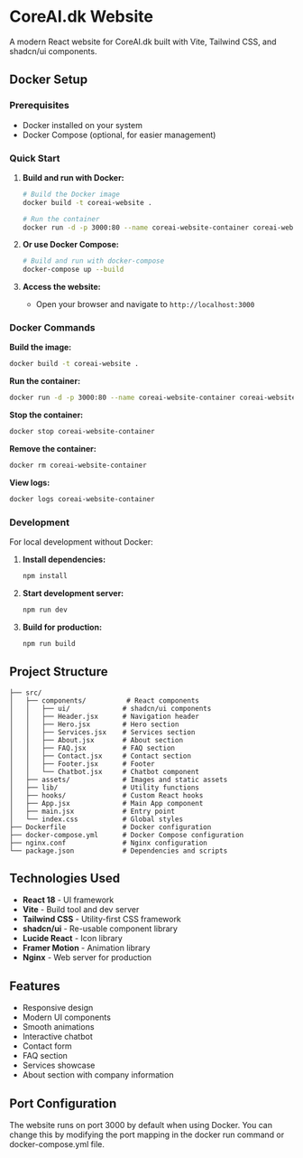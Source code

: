 # CoreAI.dk Website

A modern React website for CoreAI.dk built with Vite, Tailwind CSS, and shadcn/ui components.

## Docker Setup

### Prerequisites

- Docker installed on your system
- Docker Compose (optional, for easier management)

### Quick Start

1. **Build and run with Docker:**

   ```bash
   # Build the Docker image
   docker build -t coreai-website .

   # Run the container
   docker run -d -p 3000:80 --name coreai-website-container coreai-website
   ```

2. **Or use Docker Compose:**

   ```bash
   # Build and run with docker-compose
   docker-compose up --build
   ```

3. **Access the website:**
   - Open your browser and navigate to `http://localhost:3000`

### Docker Commands

**Build the image:**

```bash
docker build -t coreai-website .
```

**Run the container:**

```bash
docker run -d -p 3000:80 --name coreai-website-container coreai-website
```

**Stop the container:**

```bash
docker stop coreai-website-container
```

**Remove the container:**

```bash
docker rm coreai-website-container
```

**View logs:**

```bash
docker logs coreai-website-container
```

### Development

For local development without Docker:

1. **Install dependencies:**

   ```bash
   npm install
   ```

2. **Start development server:**

   ```bash
   npm run dev
   ```

3. **Build for production:**
   ```bash
   npm run build
   ```

## Project Structure

```
├── src/
│   ├── components/          # React components
│   │   ├── ui/             # shadcn/ui components
│   │   ├── Header.jsx      # Navigation header
│   │   ├── Hero.jsx        # Hero section
│   │   ├── Services.jsx    # Services section
│   │   ├── About.jsx       # About section
│   │   ├── FAQ.jsx         # FAQ section
│   │   ├── Contact.jsx     # Contact section
│   │   ├── Footer.jsx      # Footer
│   │   └── Chatbot.jsx     # Chatbot component
│   ├── assets/             # Images and static assets
│   ├── lib/                # Utility functions
│   ├── hooks/              # Custom React hooks
│   ├── App.jsx             # Main App component
│   ├── main.jsx            # Entry point
│   └── index.css           # Global styles
├── Dockerfile              # Docker configuration
├── docker-compose.yml      # Docker Compose configuration
├── nginx.conf              # Nginx configuration
└── package.json            # Dependencies and scripts
```

## Technologies Used

- **React 18** - UI framework
- **Vite** - Build tool and dev server
- **Tailwind CSS** - Utility-first CSS framework
- **shadcn/ui** - Re-usable component library
- **Lucide React** - Icon library
- **Framer Motion** - Animation library
- **Nginx** - Web server for production

## Features

- Responsive design
- Modern UI components
- Smooth animations
- Interactive chatbot
- Contact form
- FAQ section
- Services showcase
- About section with company information

## Port Configuration

The website runs on port 3000 by default when using Docker. You can change this by modifying the port mapping in the docker run command or docker-compose.yml file.
